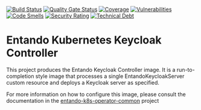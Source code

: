 [![Build Status](https://img.shields.io/endpoint?url=https%3A%2F%2Fstatusbadge-jx.apps.serv.run%2Fentando-k8s%2Fentando-k8s-keycloak-controller)](https://github.com/entando-k8s/devops-results/tree/logs/jenkins-x/logs/entando-k8s/entando-k8s-keycloak-controller/master)
[![Quality Gate Status](https://sonarcloud.io/api/project_badges/measure?project=entando-k8s_entando-k8s-keycloak-controller&metric=alert_status)](https://sonarcloud.io/dashboard?id=entando-k8s_entando-k8s-keycloak-controller)
[![Coverage](https://sonarcloud.io/api/project_badges/measure?project=entando-k8s_entando-k8s-keycloak-controller&metric=coverage)](https://entando-k8s.github.io/devops-results/entando-k8s-keycloak-controller/master/jacoco/index.html)
[![Vulnerabilities](https://sonarcloud.io/api/project_badges/measure?project=entando-k8s_entando-k8s-keycloak-controller&metric=vulnerabilities)](https://entando-k8s.github.io/devops-results/entando-k8s-keycloak-controller/master/dependency-check-report.html)
[![Code Smells](https://sonarcloud.io/api/project_badges/measure?project=entando-k8s_entando-k8s-keycloak-controller&metric=code_smells)](https://sonarcloud.io/dashboard?id=entando-k8s_entando-k8s-keycloak-controller)
[![Security Rating](https://sonarcloud.io/api/project_badges/measure?project=entando-k8s_entando-k8s-keycloak-controller&metric=security_rating)](https://sonarcloud.io/dashboard?id=entando-k8s_entando-k8s-keycloak-controller)
[![Technical Debt](https://sonarcloud.io/api/project_badges/measure?project=entando-k8s_entando-k8s-keycloak-controller&metric=sqale_index)](https://sonarcloud.io/dashboard?id=entando-k8s_entando-k8s-keycloak-controller)


# Entando Kubernetes Keycloak Controller

This project produces the Entando Keycloak Controller image. It is a run-to-completion style image
that processes a single EntandoKeycloakServer custom resource and deploys a Keycloak server as specified.

For more information on how to configure this image, please consult the documentation in the [entando-k8s-operator-common](https://github.com/entando-k8s/entando-k8s-operator-common) project

